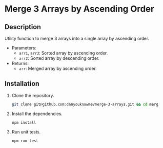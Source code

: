 # Merge 3 Arrays by Ascending Order

## Description

Utility function to merge 3 arrays into a single array by ascending order.

-   Parameters:
    -   `arr1`, `arr3`: Sorted array by ascending order.
    -   `arr2`: Sorted array by descending order.
-   Returns:
    -   `arr`: Merged array by ascending order.

## Installation

1.  Clone the repository.

    ```bash
    git clone git@github.com:danyouknowme/merge-3-arrays.git && cd merge-3-arrays
    ```

2.  Install the dependencies.

    ```bash
    npm install
    ```

3.  Run unit tests.

    ```bash
    npm run test
    ```
